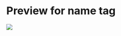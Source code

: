 # Preview for name tag

![](https://github.com/user-attachments/assets/42df636e-bb52-4d25-9fff-f3cb54731c47)
